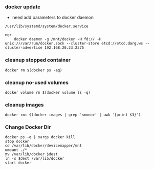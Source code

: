 
### docker update 

* need add parameters to docker daemon
``` 
/usr/lib/systemd/system/docker.service

eg:
    docker daemon -g /mnt/docker -H fd:// -H unix:///var/run/docker.sock --cluster-store etcd://etcd.darg.ws --cluster-advertise 192.168.20.23:2375
```

### cleanup stopped container
```
docker rm $(docker ps -aq)
```

### cleanup no-used volumes

```
docker volume rm $(docker volume ls -q)
```

### cleanup <none> images
```
docker rmi $(docker images | grep '<none>' | awk '{print $3}')
```


### Change Docker Dir
```
docker ps -q | xargs docker kill
stop docker
cd /var/lib/docker/devicemapper/mnt
umount ./*
mv /var/lib/docker $dest
ln -s $dest /var/lib/docker
start docker
```
